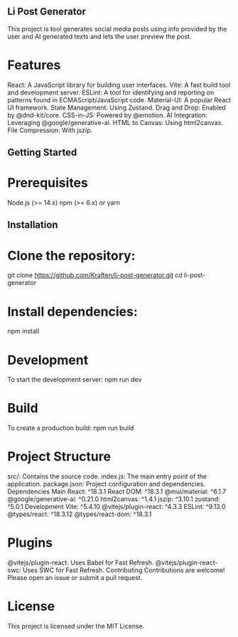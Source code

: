 ## Li Post Generator
This project is tool generates social media posts using info provided by the user and AI generated texts and lets the user preview the post.

# Features
React: A JavaScript library for building user interfaces.
Vite: A fast build tool and development server.
ESLint: A tool for identifying and reporting on patterns found in ECMAScript/JavaScript code.
Material-UI: A popular React UI framework.
State Management: Using Zustand.
Drag and Drop: Enabled by @dnd-kit/core.
CSS-in-JS: Powered by @emotion.
AI Integration: Leveraging @google/generative-ai.
HTML to Canvas: Using html2canvas.
File Compression: With jszip.

##  Getting Started
# Prerequisites
Node.js (>= 14.x)
npm (>= 6.x) or yarn

## Installation
# Clone the repository:
git clone https://github.com/Kraften/li-post-generator.git
cd li-post-generator

# Install dependencies:
npm install

# Development
To start the development server:
npm run dev

# Build
To create a production build:
npm run build

# Project Structure
src/: Contains the source code.
index.js: The main entry point of the application.
package.json: Project configuration and dependencies.
Dependencies
Main
React: ^18.3.1
React DOM: ^18.3.1
@mui/material: ^6.1.7
@google/generative-ai: ^0.21.0
html2canvas: ^1.4.1
jszip: ^3.10.1
zustand: ^5.0.1
Development
Vite: ^5.4.10
@vitejs/plugin-react: ^4.3.3
ESLint: ^9.13.0
@types/react: ^18.3.12
@types/react-dom: ^18.3.1

# Plugins
@vitejs/plugin-react: Uses Babel for Fast Refresh.
@vitejs/plugin-react-swc: Uses SWC for Fast Refresh.
Contributing
Contributions are welcome! Please open an issue or submit a pull request.

# License
This project is licensed under the MIT License.
